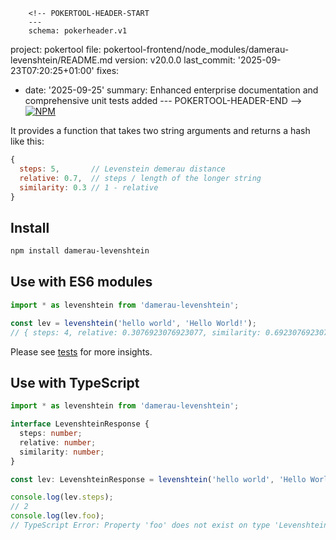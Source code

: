         <!-- POKERTOOL-HEADER-START
        ---
        schema: pokerheader.v1
project: pokertool
file: pokertool-frontend/node_modules/damerau-levenshtein/README.md
version: v20.0.0
last_commit: '2025-09-23T07:20:25+01:00'
fixes:
- date: '2025-09-25'
  summary: Enhanced enterprise documentation and comprehensive unit tests added
        ---
        POKERTOOL-HEADER-END -->
[![NPM](https://nodei.co/npm/damerau-levenshtein.png?downloads=true&downloadRank=true&stars=true)](https://nodei.co/npm/damerau-levenshtein/)

It provides a function that takes two string arguments and returns a hash like this:

``` javascript
{
  steps: 5,       // Levenstein demerau distance
  relative: 0.7,  // steps / length of the longer string
  similarity: 0.3 // 1 - relative
}
```

## Install

```sh
npm install damerau-levenshtein
```

## Use with ES6 modules

```js
import * as levenshtein from 'damerau-levenshtein';

const lev = levenshtein('hello world', 'Hello World!');
// { steps: 4, relative: 0.3076923076923077, similarity: 0.6923076923076923 }
```

Please see [tests](./test/test.js) for more insights.

## Use with TypeScript

```ts
import * as levenshtein from 'damerau-levenshtein';

interface LevenshteinResponse {
  steps: number;
  relative: number;
  similarity: number;
}

const lev: LevenshteinResponse = levenshtein('hello world', 'Hello World!');

console.log(lev.steps);
// 2
console.log(lev.foo);
// TypeScript Error: Property 'foo' does not exist on type 'LevenshteinResponse'.
```
